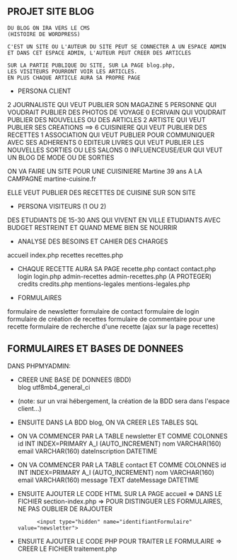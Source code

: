 ## PROJET SITE BLOG

    DU BLOG ON IRA VERS LE CMS
    (HISTOIRE DE WORDPRESS)

    C'EST UN SITE OU L'AUTEUR DU SITE PEUT SE CONNECTER A UN ESPACE ADMIN
    ET DANS CET ESPACE ADMIN, L'AUTEUR PEUT CREER DES ARTICLES

    SUR LA PARTIE PUBLIQUE DU SITE, SUR LA PAGE blog.php, 
    LES VISITEURS POURRONT VOIR LES ARTICLES.
    EN PLUS CHAQUE ARTICLE AURA SA PROPRE PAGE


* PERSONA CLIENT

2 JOURNALISTE           QUI VEUT PUBLIER SON MAGAZINE
5 PERSONNE              QUI VOUDRAIT PUBLIER DES PHOTOS DE VOYAGE
0 ECRIVAIN              QUI VOUDRAIT PUBLIER DES NOUVELLES OU DES ARTICLES
2 ARTISTE               QUI VEUT PUBLIER SES CREATIONS
==> 6 CUISINIERE        QUI VEUT PUBLIER DES RECETTES
1 ASSOCIATION           QUI VEUT PUBLIER POUR COMMUNIQUER AVEC SES ADHERENTS
0 EDITEUR LIVRES        QUI VEUT PUBLIER LES NOUVELLES SORTIES OU LES SALONS
0 INFLUENCEUSE/EUR      QUI VEUT UN BLOG DE MODE OU DE SORTIES


ON VA FAIRE UN SITE POUR UNE CUISINIERE 
Martine
39 ans
A LA CAMPAGNE
martine-cuisine.fr

ELLE VEUT PUBLIER DES RECETTES DE CUISINE SUR SON SITE


* PERSONA VISITEURS (1 OU 2)

DES ETUDIANTS DE 15-30 ANS
QUI VIVENT EN VILLE
ETUDIANTS AVEC BUDGET RESTREINT 
ET QUAND MEME BIEN SE NOURRIR

* ANALYSE DES BESOINS ET CAHIER DES CHARGES

accueil                             index.php
recettes                            recettes.php
* CHAQUE RECETTE AURA SA PAGE       recette.php
contact                             contact.php
login                               login.php
admin-recettes                      admin-recettes.php (A PROTEGER)
credits                             credits.php
mentions-legales                    mentions-legales.php

* FORMULAIRES

formulaire de newsletter
formulaire de contact
formulaire de login
formulaire de création de recettes
formulaire de commentaire pour une recette
formulaire de recherche d'une recette (ajax sur la page recettes)

## FORMULAIRES ET BASES DE DONNEES

DANS PHPMYADMIN:
* CREER UNE BASE DE DONNEES (BDD)     
    blog
    utf8mb4_general_ci
* (note: sur un vrai hébergement, la création de la BDD sera dans l'espace client...)


* ENSUITE DANS LA BDD blog, ON VA CREER LES TABLES SQL
* ON VA COMMENCER PAR LA TABLE newsletter
        ET COMME COLONNES
    id                  INT             INDEX=PRIMARY       A_I (AUTO_INCREMENT)
    nom                 VARCHAR(160)
    email               VARCHAR(160)
    dateInscription     DATETIME

* ON VA COMMENCER PAR LA TABLE contact
        ET COMME COLONNES
    id                  INT             INDEX=PRIMARY       A_I (AUTO_INCREMENT)
    nom                 VARCHAR(160)
    email               VARCHAR(160)
    message             TEXT
    dateMessage         DATETIME

* ENSUITE AJOUTER LE CODE HTML SUR LA PAGE accueil
    => DANS LE FICHIER section-index.php
    => POUR DISTINGUER LES FORMULAIRES, NE PAS OUBLIER DE RAJOUTER 
            
            <input type="hidden" name="identifiantFormulaire" value="newsletter">

* ENSUITE AJOUTER LE CODE PHP POUR TRAITER LE FORMULAIRE
    => CREER LE FICHIER traitement.php

    










